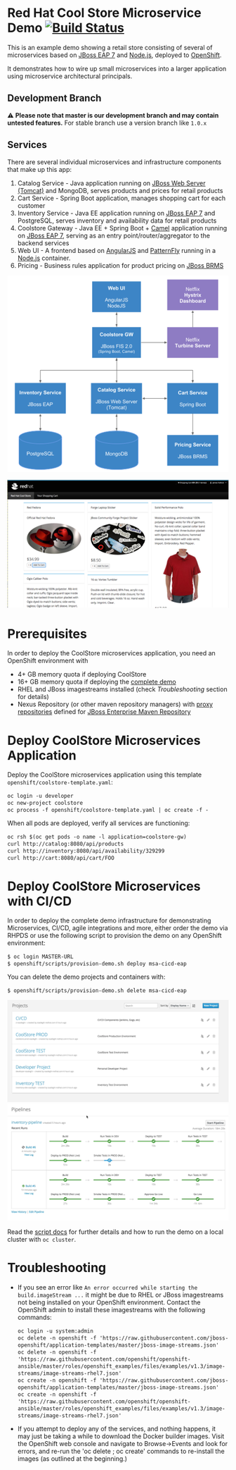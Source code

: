Red Hat Cool Store Microservice Demo [![Build Status](https://travis-ci.org/jbossdemocentral/coolstore-microservice.svg?branch=demo-1)](https://travis-ci.org/jbossdemocentral/coolstore-microservice)
====================================
This is an example demo showing a retail store consisting of several of microservices based on [JBoss EAP 7](https://access.redhat.com/products/red-hat-jboss-enterprise-application-platform/) and [Node.js](https://access.redhat.com/documentation/en-us/openshift_container_platform/3.4/html/using_images/source-to-image-s2i), deployed to [OpenShift](https://access.redhat.com/documentation/en/openshift-container-platform//).

It demonstrates how to wire up small microservices into a larger application using microservice architectural principals.

Development Branch
------------------
:warning: **Please note that master is our development branch and may contain untested features.** For stable branch use a version branch like `1.0.x`

Services
--------
There are several individual microservices and infrastructure components that make up this app:

1. Catalog Service - Java application running on [JBoss Web Server (Tomcat)](https://access.redhat.com/products/red-hat-jboss-web-server/) and MongoDB, serves products and prices for retail products
1. Cart Service - Spring Boot application, manages shopping cart for each customer
1. Inventory Service - Java EE application running on [JBoss EAP 7](https://access.redhat.com/products/red-hat-jboss-enterprise-application-platform/) and PostgreSQL, serves inventory and availability data for retail products
1. Coolstore Gateway - Java EE + Spring Boot + [Camel](http://camel.apache.org) application running on [JBoss EAP 7](https://access.redhat.com/products/red-hat-jboss-enterprise-application-platform/), serving as an entry point/router/aggregator to the backend services
1. Web UI - A frontend based on [AngularJS](https://angularjs.org) and [PatternFly](http://patternfly.org) running in a [Node.js](https://access.redhat.com/documentation/en/openshift-container-platform/3.3/paged/using-images/chapter-2-source-to-image-s2i) container.
1. Pricing - Business rules application for product pricing on [JBoss BRMS](https://www.redhat.com/en/technologies/jboss-middleware/business-rules)

![Architecture Screenshot](docs/images/arch-diagram.png?raw=true "Architecture Diagram")

![Architecture Screenshot](docs/images/store.png?raw=true "CoolStore Online Shop")

Prerequisites
================
In order to deploy the CoolStore microservices application, you need an OpenShift environment with
* 4+ GB memory quota if deploying CoolStore
* 16+ GB memory quota if deploying the [complete demo](openshift/scripts)
* RHEL and JBoss imagestreams installed (check _Troubleshooting_ section for details)
* Nexus Repository (or other maven repository managers) with [proxy repositories](https://books.sonatype.com/nexus-book/reference/confignx-sect-manage-repo.html) defined for [JBoss Enterprise Maven Repository](https://access.redhat.com/maven-repository)

Deploy CoolStore Microservices Application
================
Deploy the CoolStore microservices application using this template `openshift/coolstore-template.yaml`:
```
oc login -u developer
oc new-project coolstore
oc process -f openshift/coolstore-template.yaml | oc create -f -
```

When all pods are deployed, verify all services are functioning:
```
oc rsh $(oc get pods -o name -l application=coolstore-gw)
curl http://catalog:8080/api/products
curl http://inventory:8080/api/availability/329299
curl http://cart:8080/api/cart/FOO
```

Deploy CoolStore Microservices with CI/CD
================
In order to deploy the complete demo infrastructure for demonstrating Microservices, CI/CD, 
agile integrations and more, either order the demo via RHPDS or use the following script to provision the demo
on any OpenShift environment:

```
$ oc login MASTER-URL
$ openshift/scripts/provision-demo.sh deploy msa-cicd-eap
```

You can delete the demo projects and containers with:
```
$ openshift/scripts/provision-demo.sh delete msa-cicd-eap
```

![CI/CD Demo](docs/images/cicd-projects.png?raw=true)
![CI/CD Demo](docs/images/cicd-pipeline.png?raw=true)

Read the [script docs](openshift/scripts) for further details and how to run the demo on a local cluster with `oc cluster`.

Troubleshooting
================
* If you see an error like `An error occurred while starting the build.imageStream ...` it might be due to RHEL or JBoss imagestreams not being installed on your OpenShift environment. Contact the OpenShift admin to install these imagestreams with the following commands:

  ```
  oc login -u system:admin
  oc delete -n openshift -f 'https://raw.githubusercontent.com/jboss-openshift/application-templates/master/jboss-image-streams.json'
  oc delete -n openshift -f 'https://raw.githubusercontent.com/openshift/openshift-ansible/master/roles/openshift_examples/files/examples/v1.3/image-streams/image-streams-rhel7.json'
  oc create -n openshift -f 'https://raw.githubusercontent.com/jboss-openshift/application-templates/master/jboss-image-streams.json'
  oc create -n openshift -f 'https://raw.githubusercontent.com/openshift/openshift-ansible/master/roles/openshift_examples/files/examples/v1.3/image-streams/image-streams-rhel7.json'
  ```
* If you attempt to deploy any of the services, and nothing happens, it may just be taking a while to download the Docker builder images. Visit the OpenShift web console and navigate to
Browse->Events and look for errors, and re-run the 'oc delete ; oc create' commands to re-install the images (as outlined at the beginning.)
